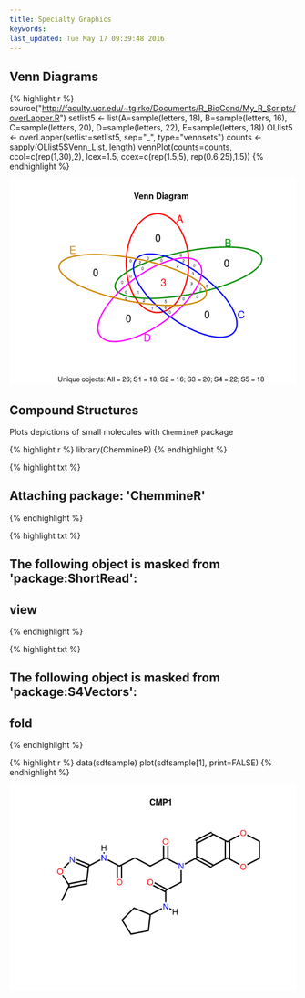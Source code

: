 ```yaml
---
title: Specialty Graphics
keywords: 
last_updated: Tue May 17 09:39:48 2016
---
```


## Venn Diagrams 


{% highlight r %}
source("http://faculty.ucr.edu/~tgirke/Documents/R_BioCond/My_R_Scripts/overLapper.R")
setlist5 <- list(A=sample(letters, 18), B=sample(letters, 16), C=sample(letters, 20), D=sample(letters, 22), E=sample(letters, 18))
OLlist5 <- overLapper(setlist=setlist5, sep="_", type="vennsets")
counts <- sapply(OLlist5$Venn_List, length)
vennPlot(counts=counts, ccol=c(rep(1,30),2), lcex=1.5, ccex=c(rep(1.5,5), rep(0.6,25),1.5))
{% endhighlight %}

![](Rgraphics_files/specgraph_venn-1.png)

## Compound Structures 

Plots depictions of small molecules with `ChemmineR` package


{% highlight r %}
library(ChemmineR)
{% endhighlight %}

{% highlight txt %}
## 
## Attaching package: 'ChemmineR'
{% endhighlight %}

{% highlight txt %}
## The following object is masked from 'package:ShortRead':
## 
##     view
{% endhighlight %}

{% highlight txt %}
## The following object is masked from 'package:S4Vectors':
## 
##     fold
{% endhighlight %}

{% highlight r %}
data(sdfsample)
plot(sdfsample[1], print=FALSE)
{% endhighlight %}

![](Rgraphics_files/specgraph_structure-1.png)


